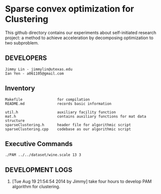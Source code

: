 Sparse convex optimization for Clustering
=======================

This github directory contains our experiments about self-initiated research
project: a method to achieve acceleration by decomposing optimization to two subproblem.

DEVELOPERS
---------------

    Jimmy Lin - jimmylin@utexas.edu
    Ian Yen - a061105@gmail.com


Inventory
--------------

    Makefile                for compilation
    README.md               records basic information

    util.h                  auxiliary facility function
    mat.h                   contains auxiliary functions for mat data structure
    sparseClustering.h      header file for algorithmic script
    sparseClustering.cpp    codebase as our algorithmic script

Executive Commands
---------------
    
    ./PAM ../../dataset/wine.scale 13 3

DEVELOPMENT LOGS
---------------

1. [Tue Aug 19 21:54:54 2014 by Jimmy] take four hours to develop PAM
   algorithm for clustering.

